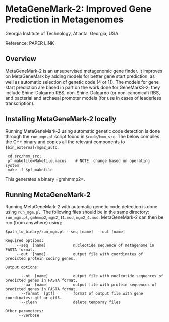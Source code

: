 # MetaGeneMark-2: Improved Gene Prediction in Metagenomes

Georgia Institute of Technology, Atlanta, Georgia, USA

Reference: PAPER LINK

## Overview
MetaGeneMark-2 is an unsupervised metagenomic gene finder. It improves on MetaGeneMark by adding models for better gene start prediction, as well as automatic selection of genetic code (4 or 11). The models for gene start prediction are based in part on the work done for GeneMarkS-2; they include Shine-Dalgarno RBS, non-Shine-Dalgarno (or non-canonical) RBS, and bacterial and archaeal promoter models (for use in cases of leaderless transcription).

## Installing MetaGeneMark-2 locally
Running MetaGeneMark-2 using automatic genetic code detection is done through the `run_mgm.pl` script found in `$code/hmm_src`. The below compiles the C++ binary and copies all the relevant components to `$bin_external/mgm2_auto`.

     cd src/hmm_src;
     pf_makefile=Makefile.macos    # NOTE: change based on operating system
     make -f $pf_makefile


This generates a binary =gmhmmp2=.

## Running MetaGeneMark-2
Running MetaGeneMark-2 with automatic genetic code detection is done using `run_mgm.pl`. The following files should be in the same directory: `run_mgm.pl`, `gmhmmp2`, `mgm2_11.mod`, `mgm2_4.mod`. MetaGeneMark-2 can then be run (from anywhere) using:

    $path_to_binary/run_mgm.pl --seq [name]  --out [name]

    Required options:
         --seq  [name]            nucleotide sequence of metagenome in FASTA format.
         --out  [name]            output file with coordinates of predicted protein coding genes.

    Output options:

           --nt  [name]           output file with nucleotide sequences of predicted genes in FASTA format.
           --aa  [name]           output file with protein sequences of predicted genes in FASTA format.
           --format  [gtf]        format of output file with gene coordinates: gtf or gff3.
           --clean                delete temporay files

    Other parameters:
          --verbose
